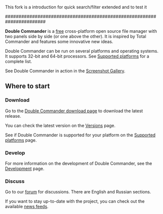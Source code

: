 This fork is a introduction for quick search/filter extended and to test it

#######################################################################

**Double Commander** is a [free](https://www.gnu.org/philosophy/free-sw.html) cross-platform open source file manager with two panels side by side (or one above the other). It is inspired by Total Commander and features some innovative new ideas.

Double Commander can be run on several platforms and operating systems.
It supports 32-bit and 64-bit processors. See [Supported platforms](https://github.com/doublecmd/doublecmd/wiki/Supported-platforms)
for a complete list.

See Double Commander in action in the [Screenshot Gallery](https://doublecmd.sourceforge.io/gallery).

## Where to start

### Download

Go to the [Double Commander download page](https://sourceforge.net/p/doublecmd/wiki/Download) to download the latest release.

You can check the latest version on the [Versions](https://github.com/doublecmd/doublecmd/wiki/Versions) page.

See if Double Commander is supported for your platform on the [Supported
platforms](https://github.com/doublecmd/doublecmd/wiki/Supported-platforms) page.

### Develop

For more information on the development of Double Commander,
see the [Development](https://github.com/doublecmd/doublecmd/wiki/Development) page.

### Discuss
  
Go to our [forum](https://doublecmd.h1n.ru) for discussions. There are English and Russian sections.

If you want to stay up-to-date with the project, you can check out the available [news feeds](https://github.com/doublecmd/doublecmd/wiki/News-feeds).
